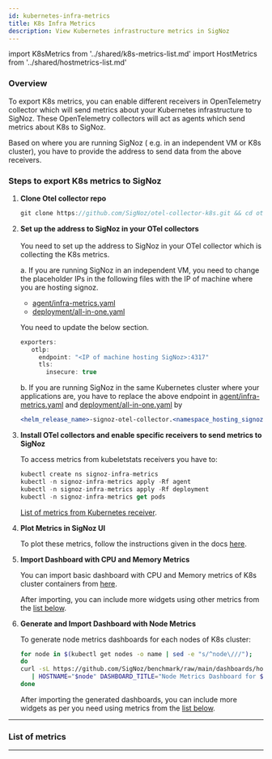 ```yaml
---
id: kubernetes-infra-metrics
title: K8s Infra Metrics
description: View Kubernetes infrastructure metrics in SigNoz
---
```


import K8sMetrics from '../shared/k8s-metrics-list.md'
import HostMetrics from '../shared/hostmetrics-list.md'

### Overview
To export K8s metrics, you can enable different receivers in OpenTelemetry
collector which will send metrics about your Kubernetes infrastructure
to SigNoz. These OpenTelemetry collectors will act as agents which send
metrics about K8s to SigNoz.

Based on where you are running SigNoz ( e.g. in an independent VM or K8s cluster),
you have to provide the address to send data from the above receivers.

### Steps to export K8s metrics to SigNoz

1. **Clone Otel collector repo**

   ```jsx
   git clone https://github.com/SigNoz/otel-collector-k8s.git && cd otel-collector-k8s
   ```

2. **Set up the address to SigNoz in your OTel collectors**<br></br>
   You need to set up the address to SigNoz in your OTel collector which
   is collecting the K8s metrics.

   a. If you are running SigNoz in an independent VM, you need to change the placeholder
   IPs in the following files with the IP of machine where you are hosting signoz.
   
   -  [agent/infra-metrics.yaml][1]
   -  [deployment/all-in-one.yaml][2]

   You need to update the below section.
   
   ```jsx
   exporters:
      otlp:
        endpoint: "<IP of machine hosting SigNoz>:4317"
        tls:
          insecure: true
   ```

   b. If you are running SigNoz in the same Kubernetes cluster where your applications
   are, you have to replace the above endpoint in [agent/infra-metrics.yaml][1] and
   [deployment/all-in-one.yaml][2] by

   ```jsx
   <helm_release_name>-signoz-otel-collector.<namespace_hosting_signoz>.svc.cluster.local:4317
   ```

3. **Install OTel collectors and enable specific receivers to send metrics to SigNoz**
   
   To access metrics from kubeletstats receivers you have to:

   ```jsx
   kubectl create ns signoz-infra-metrics
   kubectl -n signoz-infra-metrics apply -Rf agent
   kubectl -n signoz-infra-metrics apply -Rf deployment
   kubectl -n signoz-infra-metrics get pods
   ```

   [List of metrics from Kubernetes receiver][3].

4. **Plot Metrics in SigNoz UI**

   To plot these metrics, follow the instructions given in the docs [here][4].

5. **Import Dashboard with CPU and Memory Metrics**

   You can import basic dashboard with CPU and Memory metrics of K8s cluster
   containers from [here][5].

   After importing, you can include more widgets using other metrics from
   the [list below][3].

6. **Generate and Import Dashboard with Node Metrics**
   
   To generate node metrics dashboards for each nodes of K8s cluster:

   ```bash
   for node in $(kubectl get nodes -o name | sed -e "s/^node\///");
   do
   curl -sL https://github.com/SigNoz/benchmark/raw/main/dashboards/hostmetrics/hostmetrics-import.sh \
      | HOSTNAME="$node" DASHBOARD_TITLE="Node Metrics Dashboard for $node" bash
   done
   ```

   After importing the generated dashboards, you can include more widgets as
   per you need using metrics from the [list below][3].

---

### List of metrics

<K8sMetrics />

<HostMetrics name="Node Metrics"/>

---

[1]: https://github.com/SigNoz/otel-collector-k8s/blob/main/agent/infra-metrics.yaml#L47
[2]: https://github.com/SigNoz/otel-collector-k8s/blob/main/deployment/all-in-one.yaml#L19
[3]: #list-of-metrics
[4]: https://signoz.io/docs/userguide/dashboards/
[5]: https://github.com/SigNoz/benchmark/raw/main/dashboards/k8s-infra-metrics/cpu-memory-metrics.json
